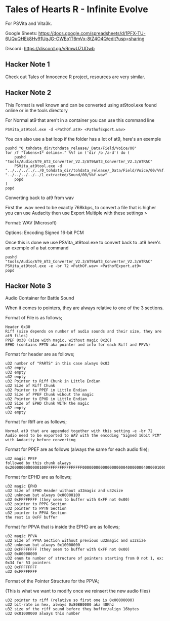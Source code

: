 # Tales of Hearts R - Infinite Evolve
For PSVita and Vita3k.  

Google Sheets: https://docs.google.com/spreadsheets/d/1PFX-TU-6UQuQHEk8Hv91UqJG-OWEo1T6mVx-8tZ4O4Q/edit?usp=sharing  

Discord: https://discord.gg/vRmwUZUDwb  


## Hacker Note 1
Check out Tales of Innocence R project, resources are very similar.


## Hacker Note 2
This Format is well known and can be converted using at9tool.exe found online or in the tools directory

For Normal at9 that aren't in a container you can use this command line
```
PSVita_at9tool.exe -d <PathOf.at9> <PathofExport.wav>
```
You can also use a bat loop if the folder has a lot of at9, here's an exemple
```
pushd "0_tohdata_dir/tohdata_release/_Data/Field/Voice/00"
for /f "tokens=1* delims=." %%f in ('dir /b /a-d') do (
	pushd "tools/Audio/AT9_AT3_Converter_V2.3/AT9&AT3_Converter_V2.3/ATRAC"
    PSVita_at9tool.exe -d "../../../../../0_tohdata_dir/tohdata_release/_Data/Field/Voice/00/%%f.at9" "../../../../../1_extracted/Sound/00/%%f.wav"
	popd
)
popd
```
Converting back to at9 from wav

First the .wav need to be exactly 768kbps, to convert a file that is higher you can use Audacity then use Export Multiple with these settings > 

Format: WAV (Microsoft) 

Options: Encoding Signed 16-bit PCM

Once this is done we use PSVita_at9tool.exe to convert back to .at9 here's an exemple of a bat command
```
pushd "tools/Audio/AT9_AT3_Converter_V2.3/AT9&AT3_Converter_V2.3/ATRAC"
PSVita_at9tool.exe -e -br 72 <PathOf.wav> <PathofExport.at9>
popd
```

## Hacker Note 3 
Audio Container for Battle Sound

When it comes to pointers, they are always relative to one of the 3 sections.

Format of File is as follows;
```
Header 0x30
Riff (size depends on number of audio sounds and their size, they are at9 files)
PPEF 0x30 (size with magic, without magic 0x2C)
EPHD (contains PPTN aka pointer and info for each Riff and PPVA)
```

Format for header are as follows;
```
u32 number of "PARTS" in this case always 0x03
u32 empty
u32 empty
u32 empty
u32 Pointer to Riff Chunk in Little Endian
u32 Size of Riff Chunk
u32 Pointer to PPEF in Little Endian
u32 Size of PPEF Chunk wihout the magic
u32 Pointer to EPHD in Little Endian
u32 Size of EPHD Chunk WITH the magic
u32 empty
u32 empty
```

Format for Riff are as follows;
```
Normal at9 that are appended together with this setting -e -br 72
Audio need to be exported to WAV with the encoding "Signed 16bit PCM" with Audacity before converting
```

Format for PPEF are as follows (always the same for each audio file);
```
u32 magic PPEF
followed by this chunk always
0x2000000000000100FFFFFFFFFFFFFFFF00000000000000000004000000040000010000000000000000000000
```

Format for EPHD are as follows;
```
u32 magic EPHD
u32 Size of EPHD Header without u32magic and u32size
u32 unknown but always 0x00000100
u32 0xFFFFFFFF (they seem to buffer with 0xFF not 0x00)
u32 pointer to PPPG Section
u32 pointer to PPTN Section
u32 pointer to PPVA Section
the rest is 0xFF buffer
```

Format for PPVA that is inside the EPHD are as follows;
```
u32 magic PPVA
u32 Size of PPVA Section without previous u32magic and u32size
u32 unknown but always 0x10000000
u32 0xFFFFFFFF (they seem to buffer with 0xFF not 0x00)
u32 0x00000000
u32 enum to number of structure of pointers starting from 0 not 1, ex: 0x34 for 53 pointers
u32 0xFFFFFFFF
u32 0xFFFFFFFF
```
Format of the Pointer Structure for the PPVA;

(This is what we want to modify once we reinsert the new audio files)
```
u32 pointer to riff (relative so first one is 0x00000000)
u32 bit-rate in hex, always 0x80BB0000 aka 48Khz
u32 size of the riff sound before they buffer/align 16bytes
u32 0x01000000 always this number
```



